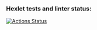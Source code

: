 ### Hexlet tests and linter status:
[![Actions Status](https://github.com/RustamRa/java-project-61/workflows/hexlet-check/badge.svg)](https://github.com/RustamRa/java-project-61/actions)